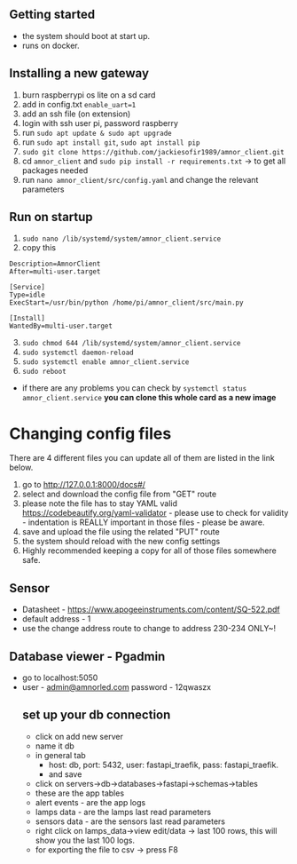 ## Getting started
- the system should boot at start up.
- runs on docker.

## Installing a new gateway
1. burn raspberrypi os lite on a sd card
2. add in config.txt `enable_uart=1`
3. add an ssh file (on extension)
4. login with ssh user pi, password raspberry
5. run `sudo apt update & sudo apt upgrade`
6. run `sudo apt install git`, `sudo apt install pip`
7. `sudo git clone https://github.com/jackiesofir1989/amnor_client.git`
8. cd `amnor_client` and `sudo pip install -r requirements.txt` -> to get all packages needed 
9. run `nano amnor_client/src/config.yaml` and change the relevant parameters

## Run on startup
  1. `sudo nano /lib/systemd/system/amnor_client.service`
  2. copy this

```[Unit]
Description=AmnorClient
After=multi-user.target

[Service]
Type=idle
ExecStart=/usr/bin/python /home/pi/amnor_client/src/main.py

[Install]
WantedBy=multi-user.target
```
3. `sudo chmod 644 /lib/systemd/system/amnor_client.service`
4. `sudo systemctl daemon-reload`
5. `sudo systemctl enable amnor_client.service`
6. `sudo reboot`

- if there are any problems you can check by `systemctl status amnor_client.service`
**you can clone this whole card as a new image**

# Changing config files
There are 4 different files you can update all of them are listed in the link below.
1. go to http://127.0.0.1:8000/docs#/
2. select and download the config file from "GET" route
3. please note the file has to stay YAML valid https://codebeautify.org/yaml-validator - please use to check for 
   validity - indentation is REALLY important in those files - please be aware.
4. save and upload the file using the related "PUT" route
5. the system should reload with the new config settings
6. Highly recommended keeping a copy for all of those files somewhere safe.

## Sensor
- Datasheet - https://www.apogeeinstruments.com/content/SQ-522.pdf
- default address - 1
- use the change address route to change to address 230-234 ONLY~!

## Database viewer - Pgadmin
- go to localhost:5050
- user - admin@amnorled.com password - 12qwaszx
  ## set up your db connection
  - click on add new server 
  - name it db
  - in general tab
    - host: db, port: 5432, user: fastapi_traefik, pass: fastapi_traefik.
    - and save
  - click on servers->db->databases->fastapi->schemas->tables
  - these are the app tables
  - alert events - are the app logs
  - lamps data -  are the lamps last read parameters
  - sensors data - are the sensors last read parameters
  - right click on lamps_data->view edit/data -> last 100 rows, this will show you the last 100 logs.
  - for exporting the file to csv -> press F8